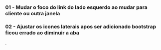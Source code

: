 ### 01 - Mudar o foco do link do lado esquerdo ao mudar para cliente ou outra janela

### 02 - Ajustar os icones laterais apos ser adicionado bootstrap ficou errado ao diminuir a aba

.
